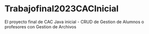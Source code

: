 # Trabajofinal2023CACInicial
El proyecto final de CAC Java inicial - CRUD  de Gestion de Alumnos o profesores con Gestion de Archivos
